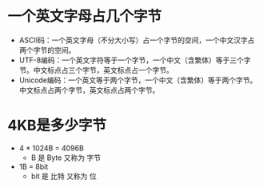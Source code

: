 # 一个英文字母占几个字节
* ASCII码：一个英文字母（不分大小写）占一个字节的空间，一个中文汉字占两个字节的空间。
* UTF-8编码：一个英文字符等于一个字节，一个中文（含繁体）等于三个字节。中文标点占三个字节，英文标点占一个字节。
* Unicode编码：一个英文等于两个字节，一个中文（含繁体）等于两个字节。中文标点占两个字节，英文标点占两个字节。

# 4KB是多少字节
* 4 * 1024B = 4096B
    - B 是 Byte 又称为 字节
* 1B = 8bit
    - bit 是 比特 又称为 位
